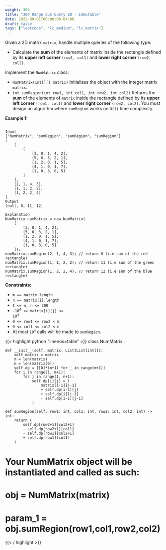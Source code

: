 ```yaml
---
weight: 304
title: "304 Range Sum Query 2D - Immutable"
date: 2022-09-01T00:00:00-04:00
draft: false
tags: ["leetcode", "lc_medium", "lc_matrix"]
---
```


Given a 2D matrix `matrix`, handle multiple queries of the following type:
- Calculate the **sum** of the elements of matrix inside the rectangle defined by its **upper left corner** `(row1, col1)` and **lower right corner** `(row2, col2)`.

Implement the `NumMatrix` class:
- `NumMatrix(int[][] matrix)` Initializes the object with the integer matrix `matrix`.
- `int sumRegion(int row1, int col1, int row2, int col2)` Returns the **sum** of the elements of `matrix` inside the rectangle defined by its **upper left corner** `(row1, col1)` and **lower right corner** `(row2, col2)`.
You must design an algorithm where `sumRegion` works on `O(1)` time complexity.

**Example 1:**
```

Input
["NumMatrix", "sumRegion", "sumRegion", "sumRegion"]
[
    [
        [
            [3, 0, 1, 4, 2],
            [5, 6, 3, 2, 1],
            [1, 2, 0, 1, 5],
            [4, 1, 0, 1, 7],
            [1, 0, 3, 0, 5]
        ]
    ],
    [2, 1, 4, 3],
    [1, 1, 2, 2],
    [1, 2, 2, 4]
]
Output
[null, 8, 11, 12]

Explanation
NumMatrix numMatrix = new NumMatrix(
    [
        [3, 0, 1, 4, 2],
        [5, 6, 3, 2, 1],
        [1, 2, 0, 1, 5],
        [4, 1, 0, 1, 7],
        [1, 0, 3, 0, 5]
    ]);
numMatrix.sumRegion(2, 1, 4, 3); // return 8 (i.e sum of the red rectangle)
numMatrix.sumRegion(1, 1, 2, 2); // return 11 (i.e sum of the green rectangle)
numMatrix.sumRegion(1, 2, 2, 4); // return 12 (i.e sum of the blue rectangle)
```

**Constraints:**
- `m == matrix.length`
- `n == matrix[i].length`
- `1 <= m, n <= 200`
- <code>-10<sup>4</sup> <= matrix[i][j] <= 10<sup>4</sup></code>
- `0 <= row1 <= row2 < m`
- `0 <= col1 <= col2 < n`
- At most <code>10<sup>4</sup></code> calls will be made to `sumRegion`.

<div class="tabs"></div>
<div class="tab-content">
<div id="python" class="lang">
{{< highlight python "linenos=table" >}}
class NumMatrix:

    def __init__(self, matrix: List[List[int]]):
        self.matrix = matrix
        m = len(matrix)
        n = len(matrix[0])
        self.dp = [[0]*(n+1) for _ in range(m+1)]
        for i in range(1, m+1):
            for j in range(1, n+1):
                self.dp[i][j] = (
                    matrix[i-1][j-1]
                    + self.dp[i-1][j]
                    + self.dp[i][j-1]
                    - self.dp[i-1][j-1]
                )

    def sumRegion(self, row1: int, col1: int, row2: int, col2: int) -> int:
        return (
            self.dp[row2+1][col2+1]
            - self.dp[row2+1][col1]
            - self.dp[row1][col2+1]
            + self.dp[row1][col1]
        )

# Your NumMatrix object will be instantiated and called as such:
# obj = NumMatrix(matrix)
# param_1 = obj.sumRegion(row1,col1,row2,col2)
{{< / highlight >}}
</div>
</div>
